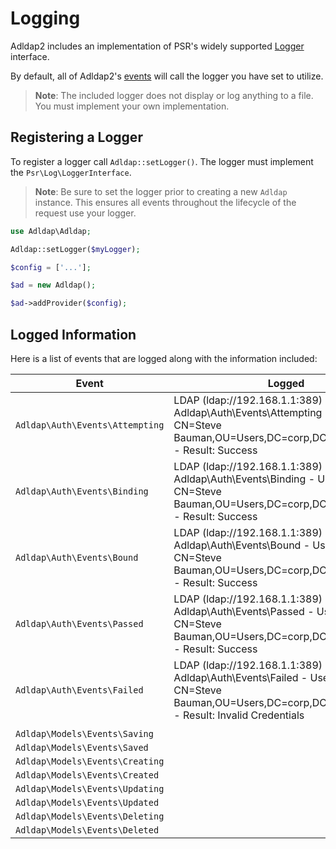 # Logging

Adldap2 includes an implementation of PSR's widely supported [Logger](https://github.com/php-fig/log) interface.

By default, all of Adldap2's [events](events.md) will call the logger you have set to utilize.

> **Note**: The included logger does not display or log anything to a file. You must implement your own implementation.

## Registering a Logger

To register a logger call `Adldap::setLogger()`. The logger must implement the `Psr\Log\LoggerInterface`.

>**Note**: Be sure to set the logger prior to creating a new `Adldap` instance. This
> ensures all events throughout the lifecycle of the request use your logger.

```php
use Adldap\Adldap;

Adldap::setLogger($myLogger);

$config = ['...'];

$ad = new Adldap();

$ad->addProvider($config);
```

## Logged Information

Here is a list of events that are logged along with the information included:

| Event | Logged |
|---|---|
| `Adldap\Auth\Events\Attempting` | LDAP (ldap://192.168.1.1:389) - Operation: Adldap\Auth\Events\Attempting - Username: CN=Steve Bauman,OU=Users,DC=corp,DC=acme,DC=org - Result: Success | 
| `Adldap\Auth\Events\Binding` | LDAP (ldap://192.168.1.1:389) - Operation: Adldap\Auth\Events\Binding - Username: CN=Steve Bauman,OU=Users,DC=corp,DC=acme,DC=org - Result: Success | 
| `Adldap\Auth\Events\Bound` | LDAP (ldap://192.168.1.1:389) - Operation: Adldap\Auth\Events\Bound - Username: CN=Steve Bauman,OU=Users,DC=corp,DC=acme,DC=org - Result: Success | 
| `Adldap\Auth\Events\Passed` | LDAP (ldap://192.168.1.1:389) - Operation: Adldap\Auth\Events\Passed - Username: CN=Steve Bauman,OU=Users,DC=corp,DC=acme,DC=org - Result: Success | 
| `Adldap\Auth\Events\Failed` | LDAP (ldap://192.168.1.1:389) - Operation: Adldap\Auth\Events\Failed - Username: CN=Steve Bauman,OU=Users,DC=corp,DC=acme,DC=org - Result: Invalid Credentials |
| | |
| `Adldap\Models\Events\Saving` | | 
| `Adldap\Models\Events\Saved` | | 
| `Adldap\Models\Events\Creating` | | 
| `Adldap\Models\Events\Created` | | 
| `Adldap\Models\Events\Updating` | | 
| `Adldap\Models\Events\Updated` | | 
| `Adldap\Models\Events\Deleting` | | 
| `Adldap\Models\Events\Deleted` | | 
